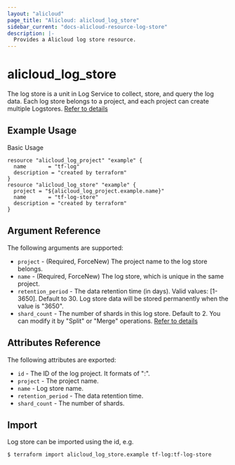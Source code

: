 ```yaml
---
layout: "alicloud"
page_title: "Alicloud: alicloud_log_store"
sidebar_current: "docs-alicloud-resource-log-store"
description: |-
  Provides a Alicloud log store resource.
---
```


# alicloud\_log\_store

The log store is a unit in Log Service to collect, store, and query the log data. Each log store belongs to a project,
and each project can create multiple Logstores. [Refer to details](https://www.alibabacloud.com/help/doc-detail/48874.htm)

## Example Usage

Basic Usage

```
resource "alicloud_log_project" "example" {
  name       = "tf-log"
  description = "created by terraform"
}
resource "alicloud_log_store" "example" {
  project = "${alicloud_log_project.example.name}"
  name       = "tf-log-store"
  description = "created by terraform"
}
```
## Argument Reference

The following arguments are supported:

* `project` - (Required, ForceNew) The project name to the log store belongs.
* `name` - (Required, ForceNew) The log store, which is unique in the same project.
* `retention_period` - The data retention time (in days). Valid values: [1-3650]. Default to 30. Log store data will be stored permanently when the value is "3650".
* `shard_count` - The number of shards in this log store. Default to 2. You can modify it by "Split" or "Merge" operations. [Refer to details](https://www.alibabacloud.com/help/doc-detail/28976.htm)

## Attributes Reference

The following attributes are exported:

* `id` - The ID of the log project. It formats of "<project>:<name>".
* `project` - The project name.
* `name` - Log store name.
* `retention_period` - The data retention time.
* `shard_count` - The number of shards.

## Import

Log store can be imported using the id, e.g.

```
$ terraform import alicloud_log_store.example tf-log:tf-log-store
```

